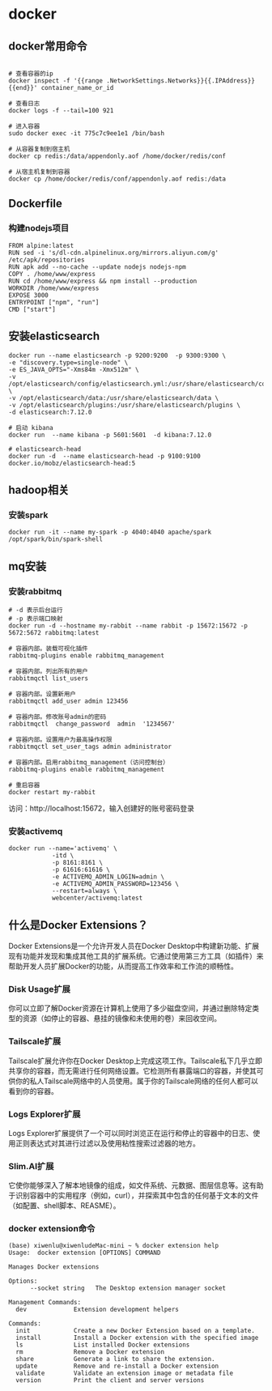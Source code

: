 # docker

## docker常用命令
```Shell

# 查看容器的ip
docker inspect -f '{{range .NetworkSettings.Networks}}{{.IPAddress}}{{end}}' container_name_or_id

# 查看日志
docker logs -f --tail=100 921

# 进入容器
sudo docker exec -it 775c7c9ee1e1 /bin/bash  

# 从容器复制到宿主机
docker cp redis:/data/appendonly.aof /home/docker/redis/conf

# 从宿主机复制到容器
docker cp /home/docker/redis/conf/appendonly.aof redis:/data

```

## Dockerfile

### 构建nodejs项目
```
FROM alpine:latest
RUN sed -i 's/dl-cdn.alpinelinux.org/mirrors.aliyun.com/g' /etc/apk/repositories
RUN apk add --no-cache --update nodejs nodejs-npm
COPY . /home/www/express
RUN cd /home/www/express && npm install --production
WORKDIR /home/www/express
EXPOSE 3000
ENTRYPOINT ["npm", "run"]
CMD ["start"]
```

## 安装elasticsearch
```Shell
docker run --name elasticsearch -p 9200:9200  -p 9300:9300 \
-e "discovery.type=single-node" \
-e ES_JAVA_OPTS="-Xms84m -Xmx512m" \
-v /opt/elasticsearch/config/elasticsearch.yml:/usr/share/elasticsearch/config/elasticsearch.yml \
-v /opt/elasticsearch/data:/usr/share/elasticsearch/data \
-v /opt/elasticsearch/plugins:/usr/share/elasticsearch/plugins \
-d elasticsearch:7.12.0

# 启动 kibana
docker run  --name kibana -p 5601:5601  -d kibana:7.12.0

# elasticsearch-head
docker run -d  --name elasticsearch-head -p 9100:9100 docker.io/mobz/elasticsearch-head:5

```

## hadoop相关
### 安装spark
```Shell
docker run -it --name my-spark -p 4040:4040 apache/spark /opt/spark/bin/spark-shell
```

## mq安装
### 安装rabbitmq

```Shell
# -d 表示后台运行
# -p 表示端口映射
docker run -d --hostname my-rabbit --name rabbit -p 15672:15672 -p 5672:5672 rabbitmq:latest

# 容器内部。装载可视化插件
rabbitmq-plugins enable rabbitmq_management

# 容器内部。列出所有的用户
rabbitmqctl list_users

# 容器内部。设置新用户
rabbitmqctl add_user admin 123456

# 容器内部。修改账号admin的密码
rabbitmqctl  change_password  admin  '1234567'

# 容器内部。设置用户为最高操作权限
rabbitmqctl set_user_tags admin administrator 

# 容器内部。启用rabbitmq_management（访问控制台）
rabbitmq-plugins enable rabbitmq_management

# 重启容器
docker restart my-rabbit
```

访问：http://localhost:15672，输入创建好的账号密码登录


### 安装activemq
```Shell
docker run --name='activemq' \
            -itd \
            -p 8161:8161 \
            -p 61616:61616 \
            -e ACTIVEMQ_ADMIN_LOGIN=admin \
            -e ACTIVEMQ_ADMIN_PASSWORD=123456 \
            --restart=always \
            webcenter/activemq:latest
```

## 什么是Docker Extensions？
Docker Extensions是一个允许开发人员在Docker Desktop中构建新功能、扩展现有功能并发现和集成其他工具的扩展系统。它通过使用第三方工具（如插件）来帮助开发人员扩展Docker的功能，从而提高工作效率和工作流的顺畅性。

### Disk Usage扩展
你可以立即了解Docker资源在计算机上使用了多少磁盘空间，并通过删除特定类型的资源（如停止的容器、悬挂的镜像和未使用的卷）来回收空间。

### Tailscale扩展
Tailscale扩展允许你在Docker Desktop上完成这项工作。Tailscale私下几乎立即共享你的容器，而无需进行任何网络设置。它检测所有暴露端口的容器，并使其可供你的私人Tailscale网络中的人员使用。属于你的Tailscale网络的任何人都可以看到你的容器。

### Logs Explorer扩展
Logs Explorer扩展提供了一个可以同时浏览正在运行和停止的容器中的日志、使用正则表达式对其进行过滤以及使用粘性搜索过滤器的地方。

### Slim.AI扩展
它使你能够深入了解本地镜像的组成，如文件系统、元数据、图层信息等。这有助于识别容器中的实用程序（例如，curl），并探索其中包含的任何基于文本的文件（如配置、shell脚本、REASME）。

### docker extension命令
```Shell
(base) xiwenlu@xiwenludeMac-mini ~ % docker extension help
Usage:  docker extension [OPTIONS] COMMAND

Manages Docker extensions

Options:
      --socket string   The Desktop extension manager socket

Management Commands:
  dev             Extension development helpers

Commands:
  init            Create a new Docker Extension based on a template.
  install         Install a Docker extension with the specified image
  ls              List installed Docker extensions
  rm              Remove a Docker extension
  share           Generate a link to share the extension.
  update          Remove and re-install a Docker extension
  validate        Validate an extension image or metadata file
  version         Print the client and server versions


```